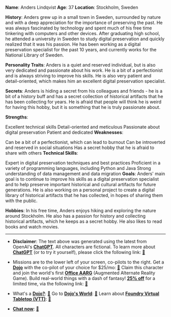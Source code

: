 **Name**: Anders Lindqvist
**Age**: 37
**Location**: Stockholm, Sweden

**History**:
Anders grew up in a small town in Sweden, surrounded by nature and with a deep appreciation for the importance of preserving the past. He was always fascinated by technology and spent much of his free time tinkering with computers and other devices. After graduating high school, he attended a university in Sweden to study digital preservation and quickly realized that it was his passion. He has been working as a digital preservation specialist for the past 10 years, and currently works for the National Library of Sweden.

**Personality Traits**:
Anders is a quiet and reserved individual, but is also very dedicated and passionate about his work. He is a bit of a perfectionist and is always striving to improve his skills. He is also very patient and detail-oriented, which makes him an excellent digital preservation specialist.

**Secrets**:
Anders is hiding a secret from his colleagues and friends - he is a bit of a history buff and has a secret collection of historical artifacts that he has been collecting for years. He is afraid that people will think he is weird for having this hobby, but it is something that he is truly passionate about.

**Strengths**:

Excellent technical skills
Detail-oriented and meticulous
Passionate about digital preservation
Patient and dedicated
**Weaknesses**:

Can be a bit of a perfectionist, which can lead to burnout
Can be introverted and reserved in social situations
Has a secret hobby that he is afraid to share with others
**Technical Skills**:

Expert in digital preservation techniques and best practices
Proficient in a variety of programming languages, including Python and Java
Strong understanding of data management and data migration
**Goals**:
Anders' main goal is to continue to improve his skills as a digital preservation specialist and to help preserve important historical and cultural artifacts for future generations. He is also working on a personal project to create a digital library of historical artifacts that he has collected, in hopes of sharing them with the public.

**Hobbies**:
In his free time, Anders enjoys hiking and exploring the nature around Stockholm. He also has a passion for history and collecting historical artifacts, which he keeps as a secret hobby. He also likes to read books and watch movies.

---
* **Disclaimer**: The text above was generated using the latest from OpenAI's [**ChatGPT**](https://openai.com/blog/chatgpt/).  All characters are fictional.  To learn more about [**ChatGPT**](https://openai.com/blog/chatgpt/) (or to try it yourself), please click the following link: [:closed_book:](https://openai.com/blog/chatgpt/)

* Missions are to the lower left of your screen, co-pilots to the right. Get a [**Dojo**](https://workmates.live/marketplace) with the co-pilot of your choice for $25/mo: [:green_book:](https://workmates.live/marketplace) Claim this character and join the world's first [**Office AARG**](https://dojos.world) (Augmented Alternate Reality Game). Build real-world things with a dash of fantasy! [**25% off**](https://blog.workmates.live/deal-on-a-dojo) for a limited time, via the following link: [:green_book:](https://blog.workmates.live/deal-on-a-dojo) 

* What's a [**Dojo?**](https://workdojos.com): [:blue_book:](https://workdojos.com)  Go to [**Dojo's World**](https://dojos.world): [:blue_book:](https://dojos.world)  Learn about [**Foundry Virtual Tabletop (VTT)**](https://foundryvtt.com): [:closed_book:](https://foundryvtt.com/)

* [**Chat now**](https://chat.workmates.live/channel/support): [:ledger:](https://chat.workmates.live/channel/support)
